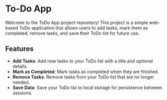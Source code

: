 # To-Do App 

Welcome to the ToDo App project repository! This project is a simple web-based ToDo application that allows users to add tasks, mark them as completed, remove tasks, and save their ToDo list for future use.

## Features

- **Add Tasks**: Add new tasks to your ToDo list with a title and optional details.
- **Mark as Completed**: Mark tasks as completed when they are finished.
- **Remove Tasks**: Remove tasks from your ToDo list that are no longer needed.
- **Save Data**: Save your ToDo list to local storage for persistence between sessions.

